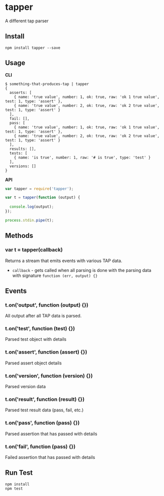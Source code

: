 # tapper

A different tap parser

## Install

```
npm install tapper --save
```

## Usage

**CLI**

```
$ something-that-produces-tap | tapper
{
  asserts: [
    { name: 'true value', number: 1, ok: true, raw: 'ok 1 true value', test: 1, type: 'assert' }, 
    { name: 'true value', number: 2, ok: true, raw: 'ok 2 true value', test: 1, type: 'assert' }
  ],
  fail: [],
  pass: [ 
    { name: 'true value', number: 1, ok: true, raw: 'ok 1 true value', test: 1, type: 'assert' },
    { name: 'true value', number: 2, ok: true, raw: 'ok 2 true value', test: 1, type: 'assert' }
  ],
  results: [],
  tests: [
    { name: 'is true', number: 1, raw: '# is true', type: 'test' }
  ],
  versions: []
}
```

**API**

```js
var tapper = require('tapper');

var t = tapper(function (output) {
  
  console.log(output);
});

process.stdin.pipe(t);
```

## Methods

### var t = tapper(callback)

Returns a stream that emits events with various TAP data.

* `callback` - gets called when all parsing is done with the parsing data with signature `function (err, output) {}`

## Events

### t.on('output', function (output) {})

All output after all TAP data is parsed.

### t.on('test', function (test) {})

Parsed test object with details

### t.on('assert', function (assert) {})

Parsed assert object details

### t.on('version', function (version) {})

Parsed version data

### t.on('result', function (result) {})

Parsed test result data (pass, fail, etc.)

### t.on('pass', function (pass) {})

Parsed assertion that has passed with details

### t.on('fail', function (pass) {})

Failed assertion that has passed with details

## Run Test

```
npm install
npm test
```

